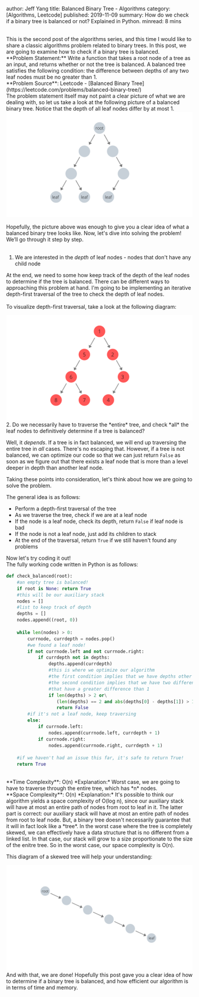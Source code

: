 author: Jeff Yang
title: Balanced Binary Tree - Algorithms
category: [Algorithms, Leetcode]
published: 2019-11-09
summary: How do we check if a binary tree is balanced or not? Explained in Python.
minread: 8 mins

<br>
This is the second post of the algorithms series, and this time I would like to share a classic algorithms problem related to binary trees. In this post, we are going to examine how to check if a binary tree is balanced.  
<br>
**Problem Statement:** Write a function that takes a root node of a tree as an input, and returns whether or not the tree is balanced. A balanced tree satisfies the following condition: the difference between depths of any two leaf nodes must be no greater than 1.  
<br>
**Problem Source**: Leetcode - [Balanced Binary Tree](https://leetcode.com/problems/balanced-binary-tree/)  
<br>
The problem statement itself may not paint a clear picture of what we are dealing with, so let us take a look at the following picture of a balanced binary tree. Notice that the depth of all leaf nodes differ by at most 1. 

<div class="container text-center">
    <img
        class="img-fluid" 
        src="../../static/upload/root.png" 
    >
</div>

Hopefully, the picture above was enough to give you a clear idea of what a balanced binary tree looks like. Now, let's dive into solving the problem! We’ll go through it step by step.<br><br>
1. We are interested in the *depth* of leaf nodes - nodes that don't have any child node

At the end, we need to some how keep track of the depth of the leaf nodes to determine if the tree is balanced. There can be different ways to approaching this problem at hand. I'm going to be implementing an iterative depth-first traversal of the tree to check the depth of leaf nodes.  
<br>
To visualize depth-first traversal, take a look at the following diagram:
<div class="container text-center">
    <img
        class="img-fluid" 
        src="../../static/upload/root2.png" 
    >
</div>
2. Do we necessarily have to traverse the *entire* tree, and check *all* the leaf nodes to definitively determine if a tree is balanced?  

Well, it *depends*. If a tree is in fact balanced, we will end up traversing the entire tree in *all* cases. There's no escaping that. However, if a tree is not balanced, we can optimize our code so that we can just return `False` as soon as we figure out that there exists a leaf node that is more than a level deeper in depth than another leaf node.  

Taking these points into consideration, let's think about how we are going to solve the problem. 

The general idea is as follows:

* Perform a depth-first traversal of the tree
* As we traverse the tree, check if we are at a leaf node
* If the node is a leaf node, check its depth, return `False` if leaf node is bad
* If the node is not a leaf node, just add its children to stack
* At the end of the traversal, return `True` if we still haven't found any problems<br>

Now let's try coding it out!  
The fully working code written in Python is as follows:
```python
def check_balanced(root):
    #an empty tree is balanced!
    if root is None: return True
    #this will be our auxiliary stack
    nodes = []
    #list to keep track of depth
    depths = []
    nodes.append((root, 0))

    while len(nodes) > 0:
        currnode, currdepth = nodes.pop()
        #we found a leaf node!
        if not currnode.left and not currnode.right:
            if currdepth not in depths: 
                depths.append(currdepth)
                #this is where we optimize our algorithm
                #the first condition implies that we have depths other than 1 or 0
                #the second condition implies that we have two different depths
                #that have a greater difference than 1
                if len(depths) > 2 or\
                   (len(depths) == 2 and abs(depths[0] - depths[1]) > 1):
                   return False
        #if it's not a leaf node, keep traversing 
        else:
            if currnode.left: 
                nodes.append(currnode.left, currdepth + 1)
            if currnode.right: 
                nodes.append(currnode.right, currdepth + 1)

    #if we haven't had an issue this far, it's safe to return True!
    return True
```
<br>
**Time Complexity**: O(n)  
*Explanation:* Worst case, we are going to have to traverse through the entire tree, which has *n* nodes.<br>  
**Space Complexity**: O(n)  
*Explanation:* It's possible to think our algorithm yields a space complexity of O(log n), since our auxiliary stack will have at most an entire path of nodes from root to leaf in it. The latter part is correct: our auxiliary stack will have at most an entire path of nodes from root to leaf node. But, a binary tree doesn't necessarily guarantee that it will in fact look like a *tree*. In the worst case where the tree is completely skewed, we can effectively have a data structure that is no different from a linked list. In that case, our stack will grow to a size proportionate to the size of the enitre tree. So in the worst case, our space complexity is O(n).  

This diagram of a skewed tree will help your understanding:  
<div class="container text-center">
    <img
        class="img-fluid" 
        src="../../static/upload/root3.png" 
    >
</div>
And with that, we are done! Hopefully this post gave you a clear idea of how to determine if a binary tree is balanced, and how efficient our algorithm is in terms of time and memory. 
